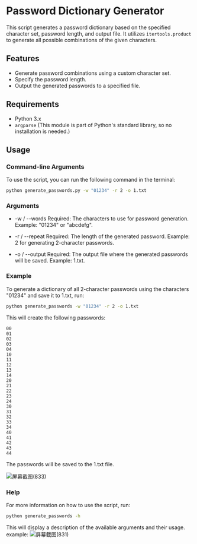 # Password Dictionary Generator

This script generates a password dictionary based on the specified character set, password length, and output file. It utilizes `itertools.product` to generate all possible combinations of the given characters.

## Features

- Generate password combinations using a custom character set.
- Specify the password length.
- Output the generated passwords to a specified file.

## Requirements

- Python 3.x
- `argparse` (This module is part of Python's standard library, so no installation is needed.)

## Usage

### Command-line Arguments

To use the script, you can run the following command in the terminal:

```bash
python generate_passwords.py -w "01234" -r 2 -o 1.txt
```

### Arguments
- -w / --words
Required: The characters to use for password generation.
Example: "01234" or "abcdefg".

- -r / --repeat
Required: The length of the generated password.
Example: 2 for generating 2-character passwords.

- -o / --output
Required: The output file where the generated passwords will be saved.
Example: 1.txt.

### Example
To generate a dictionary of all 2-character passwords using the characters "01234" and save it to 1.txt, run:
```bash
python generate_passwords -w "01234" -r 2 -o 1.txt
```
This will create the following passwords:
```
00
01
02
03
04
10
11
12
13
14
20
21
22
23
24
30
31
32
33
34
40
41
42
43
44
```
The passwords will be saved to the 1.txt file.

![屏幕截图(833)](https://github.com/user-attachments/assets/5c4eda4f-d7bb-4284-811c-b0067e93acaf)


### Help
For more information on how to use the script, run:
```bash
python generate_passwords -h
```
This will display a description of the available arguments and their usage.
example:
![屏幕截图(831)](https://github.com/user-attachments/assets/0d5bc334-81d4-44d3-8345-c756631a900f)

